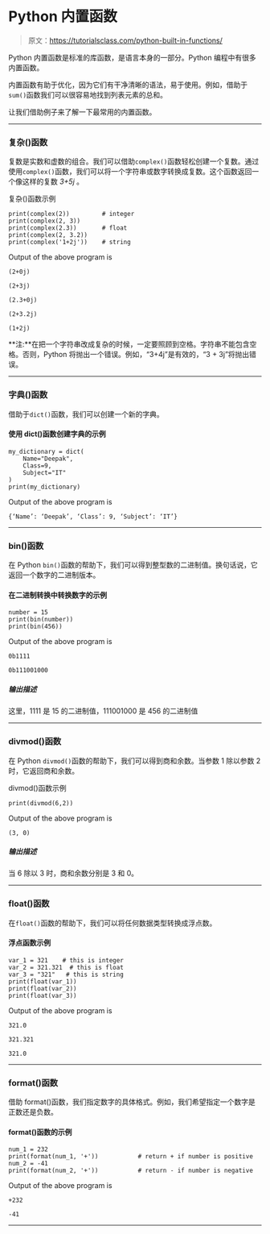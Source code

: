 # Python 内置函数

> 原文：<https://tutorialsclass.com/python-built-in-functions/>

Python 内置函数是标准的库函数，是语言本身的一部分。Python 编程中有很多内置函数。

内置函数有助于优化，因为它们有干净清晰的语法，易于使用。例如，借助于`sum()`函数我们可以很容易地找到列表元素的总和。

让我们借助例子来了解一下最常用的内置函数。

* * *

### 复杂()函数

复数是实数和虚数的组合。我们可以借助`complex()`函数轻松创建一个复数。通过使用`complex()`函数，我们可以将一个字符串或数字转换成复数。这个函数返回一个像这样的复数 *3+5j* 。

复杂()函数示例

```
print(complex(2))         # integer
print(complex(2, 3))
print(complex(2.3))       # float
print(complex(2, 3.2))
print(complex('1+2j'))    # string
```

Output of the above program is

```
(2+0j)

(2+3j)

(2.3+0j)

(2+3.2j)

(1+2j)
```

**注:**在把一个字符串改成复杂的时候，一定要照顾到空格。字符串不能包含空格。否则，Python 将抛出一个错误。例如，“3+4j”是有效的，“3 + 3j”将抛出错误。

* * *

### 字典()函数

借助于`dict()`函数，我们可以创建一个新的字典。

#### 使用 dict()函数创建字典的示例

```
my_dictionary = dict(
    Name="Deepak",
    Class=9,
    Subject="IT"
)
print(my_dictionary)
```

Output of the above program is

```
{‘Name’: ‘Deepak’, ‘Class’: 9, ‘Subject’: ‘IT’}
```

* * *

### bin()函数

在 Python `bin()`函数的帮助下，我们可以得到整型数的二进制值。换句话说，它返回一个数字的二进制版本。

#### 在二进制转换中转换数字的示例

```
number = 15
print(bin(number))
print(bin(456))
```

Output of the above program is

```
0b1111

0b111001000
```

##### 输出描述

这里，1111 是 15 的二进制值，111001000 是 456 的二进制值

* * *

### divmod()函数

在 Python `divmod()`函数的帮助下，我们可以得到商和余数。当参数 1 除以参数 2 时，它返回商和余数。

divmod()函数示例

```
print(divmod(6,2)) 
```

Output of the above program is

```
(3, 0)
```

##### 输出描述

当 6 除以 3 时，商和余数分别是 3 和 0。

* * *

### float()函数

在`float()`函数的帮助下，我们可以将任何数据类型转换成浮点数。

#### 浮点函数示例

```
var_1 = 321    # this is integer
var_2 = 321.321  # this is float
var_3 = "321"   # this is string
print(float(var_1))
print(float(var_2))
print(float(var_3))
```

Output of the above program is

```
321.0

321.321

321.0
```

* * *

### format()函数

借助 format()函数，我们指定数字的具体格式。例如，我们希望指定一个数字是正数还是负数。

#### format()函数的示例

```
num_1 = 232
print(format(num_1, '+'))           # return + if number is positive
num_2 = -41
print(format(num_2, '+'))           # return - if number is negative
```

Output of the above program is

```
+232

-41
```

* * *